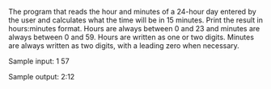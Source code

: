 The program that reads the hour and minutes of a 24-hour day entered by the user and calculates what the time will be in 15 minutes.
Print the result in hours:minutes format. Hours are always between 0 and 23 and minutes are always between 0 and 59.
Hours are written as one or two digits. Minutes are always written as two digits, with a leading zero when necessary.

Sample input: 1 57

Sample output: 2:12
